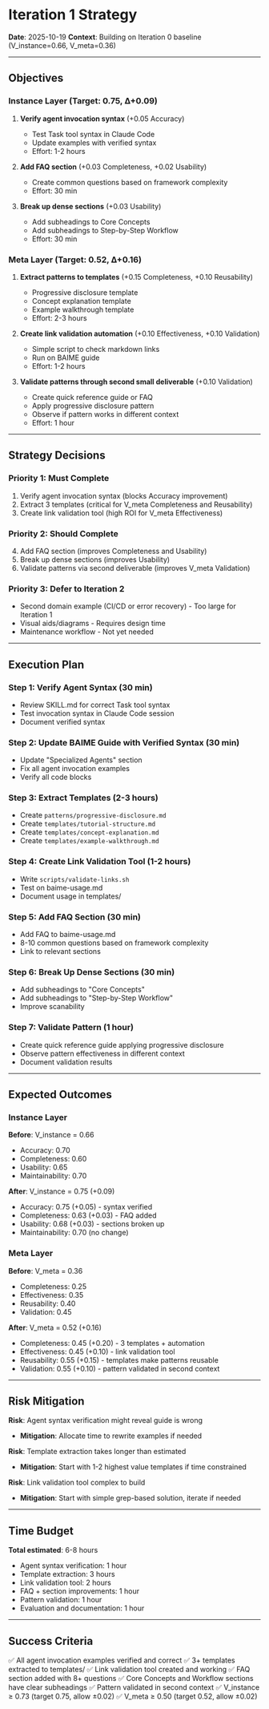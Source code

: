 # Iteration 1 Strategy

**Date**: 2025-10-19
**Context**: Building on Iteration 0 baseline (V_instance=0.66, V_meta=0.36)

---

## Objectives

### Instance Layer (Target: 0.75, ∆+0.09)
1. **Verify agent invocation syntax** (+0.05 Accuracy)
   - Test Task tool syntax in Claude Code
   - Update examples with verified syntax
   - Effort: 1-2 hours

2. **Add FAQ section** (+0.03 Completeness, +0.02 Usability)
   - Create common questions based on framework complexity
   - Effort: 30 min

3. **Break up dense sections** (+0.03 Usability)
   - Add subheadings to Core Concepts
   - Add subheadings to Step-by-Step Workflow
   - Effort: 30 min

### Meta Layer (Target: 0.52, ∆+0.16)
1. **Extract patterns to templates** (+0.15 Completeness, +0.10 Reusability)
   - Progressive disclosure template
   - Concept explanation template
   - Example walkthrough template
   - Effort: 2-3 hours

2. **Create link validation automation** (+0.10 Effectiveness, +0.10 Validation)
   - Simple script to check markdown links
   - Run on BAIME guide
   - Effort: 1-2 hours

3. **Validate patterns through second small deliverable** (+0.10 Validation)
   - Create quick reference guide or FAQ
   - Apply progressive disclosure pattern
   - Observe if pattern works in different context
   - Effort: 1 hour

---

## Strategy Decisions

### Priority 1: Must Complete
1. Verify agent invocation syntax (blocks Accuracy improvement)
2. Extract 3 templates (critical for V_meta Completeness and Reusability)
3. Create link validation tool (high ROI for V_meta Effectiveness)

### Priority 2: Should Complete
4. Add FAQ section (improves Completeness and Usability)
5. Break up dense sections (improves Usability)
6. Validate patterns via second deliverable (improves V_meta Validation)

### Priority 3: Defer to Iteration 2
- Second domain example (CI/CD or error recovery) - Too large for Iteration 1
- Visual aids/diagrams - Requires design time
- Maintenance workflow - Not yet needed

---

## Execution Plan

### Step 1: Verify Agent Syntax (30 min)
- Review SKILL.md for correct Task tool syntax
- Test invocation syntax in Claude Code session
- Document verified syntax

### Step 2: Update BAIME Guide with Verified Syntax (30 min)
- Update "Specialized Agents" section
- Fix all agent invocation examples
- Verify all code blocks

### Step 3: Extract Templates (2-3 hours)
- Create `patterns/progressive-disclosure.md`
- Create `templates/tutorial-structure.md`
- Create `templates/concept-explanation.md`
- Create `templates/example-walkthrough.md`

### Step 4: Create Link Validation Tool (1-2 hours)
- Write `scripts/validate-links.sh`
- Test on baime-usage.md
- Document usage in templates/

### Step 5: Add FAQ Section (30 min)
- Add FAQ to baime-usage.md
- 8-10 common questions based on framework complexity
- Link to relevant sections

### Step 6: Break Up Dense Sections (30 min)
- Add subheadings to "Core Concepts"
- Add subheadings to "Step-by-Step Workflow"
- Improve scanability

### Step 7: Validate Pattern (1 hour)
- Create quick reference guide applying progressive disclosure
- Observe pattern effectiveness in different context
- Document validation results

---

## Expected Outcomes

### Instance Layer
**Before**: V_instance = 0.66
- Accuracy: 0.70
- Completeness: 0.60
- Usability: 0.65
- Maintainability: 0.70

**After**: V_instance = 0.75 (+0.09)
- Accuracy: 0.75 (+0.05) - syntax verified
- Completeness: 0.63 (+0.03) - FAQ added
- Usability: 0.68 (+0.03) - sections broken up
- Maintainability: 0.70 (no change)

### Meta Layer
**Before**: V_meta = 0.36
- Completeness: 0.25
- Effectiveness: 0.35
- Reusability: 0.40
- Validation: 0.45

**After**: V_meta = 0.52 (+0.16)
- Completeness: 0.45 (+0.20) - 3 templates + automation
- Effectiveness: 0.45 (+0.10) - link validation tool
- Reusability: 0.55 (+0.15) - templates make patterns reusable
- Validation: 0.55 (+0.10) - pattern validated in second context

---

## Risk Mitigation

**Risk**: Agent syntax verification might reveal guide is wrong
- **Mitigation**: Allocate time to rewrite examples if needed

**Risk**: Template extraction takes longer than estimated
- **Mitigation**: Start with 1-2 highest value templates if time constrained

**Risk**: Link validation tool complex to build
- **Mitigation**: Start with simple grep-based solution, iterate if needed

---

## Time Budget

**Total estimated**: 6-8 hours
- Agent syntax verification: 1 hour
- Template extraction: 3 hours
- Link validation tool: 2 hours
- FAQ + section improvements: 1 hour
- Pattern validation: 1 hour
- Evaluation and documentation: 1 hour

---

## Success Criteria

✅ All agent invocation examples verified and correct
✅ 3+ templates extracted to templates/
✅ Link validation tool created and working
✅ FAQ section added with 8+ questions
✅ Core Concepts and Workflow sections have clear subheadings
✅ Pattern validated in second context
✅ V_instance ≥ 0.73 (target 0.75, allow ±0.02)
✅ V_meta ≥ 0.50 (target 0.52, allow ±0.02)
